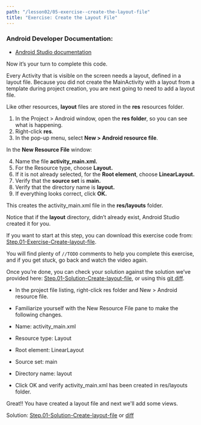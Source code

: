 ```yaml
---
path: "/lesson02/05-exercise--create-the-layout-file"
title: "Exercise: Create the Layout File"
---
```

<youtube id="qbAliaX6nQc"></youtube>

<h3 id="android-developer-documentation-">Android Developer Documentation:</h3>
<ul>
<li><a target="_blank" href="http://developer.android.com/tools/studio/index.html">Android Studio documentation</a></li>
</ul>

<p>Now it’s your turn to complete this code.</p>
<p>Every Activity that is visible on the screen needs a layout, defined in a layout file. Because you did not create the MainActivity with a layout from a template during project creation, you are next going to need to add a layout file.</p>
<p>Like other resources, <strong>layout</strong> files are stored in the <strong>res</strong> resources folder.</p>
<ol>
<li>In the Project &gt; Android window, open the <strong>res folder</strong>, so you can see what is happening.</li>
<li>Right-click <strong>res</strong>.</li>
<li>In the pop-up menu, select  <strong>New &gt; Android resource file</strong>.</li>
</ol>
<p>In the <strong>New Resource File</strong> window: </p>
<ol start="4">
<li>Name the file <strong>activity_main.xml.</strong></li>
<li>For the Resource type, choose <strong>Layout.</strong></li>
<li>If it is not already selected, for the <strong>Root element</strong>, choose <strong>LinearLayout.</strong> </li>
<li>Verify that the <strong>source set</strong> is <strong>main.</strong></li>
<li>Verify that the directory name is <strong>layout.</strong></li>
<li>If everything looks correct, click <strong>OK.</strong></li>
</ol>
<p>This creates the activity_main.xml file in the <strong>res/layouts</strong> folder.</p>
<p>Notice that if the <strong>layout</strong> directory, didn’t already exist, Android Studio created it for you.</p>
<p>If you want to start at this step, you can download this exercise code from: <a target="_blank" href="https://github.com/udacity/andfun-kotlin-about-me/archive/Step.01-Exercise-Create-layout-file.zip">Step.01-Exercise-Create-layout-file</a>.</p>
<p>You will find plenty of <code>//TODO</code> comments to help you complete this exercise, and if you get stuck, go back and watch the video again.</p>
<p>Once you’re done, you can check your solution against the solution we’ve provided here: <a target="_blank" href="https://github.com/udacity/andfun-kotlin-about-me/tree/Step.01-Exercise-Create-layout-file">Step.01-Solution-Create-layout-file</a>, or using this <a target="_blank" href="https://github.com/udacity/andfun-kotlin-about-me/compare/Step.01-Exercise-Create-layout-file...Step.01-Solution-Create-layout-file">git diff</a>.</p>

<text-box variant='learningObjectives' name='It’s your turn to create a layout file for the AboutMe app. Check the steps below as you implement them to complete this exercise.'>
</text-box>

- In the project file listing, right-click res folder and New &gt; Android resource file.

- Familiarize yourself with the New Resource File pane to make the following changes.

- Name: activity_main.xml

- Resource type: Layout

- Root element: LinearLayout

- Source set: main

- Directory name: layout

- Click OK and verify activity_main.xml has been created in res/layouts folder.

</text-box>

<p>Great!! You have created a layout file and next we'll add some views.</p>
<p>Solution: <a target="_blank" href="https://github.com/udacity/andfun-kotlin-about-me/tree/Step.01-Solution-Create-layout-file">Step.01-Solution-Create-layout-file</a> or <a target="_blank" href="https://github.com/udacity/andfun-kotlin-about-me/compare/Step.01-Exercise-Create-layout-file...Step.01-Solution-Create-layout-file">diff</a></p>
